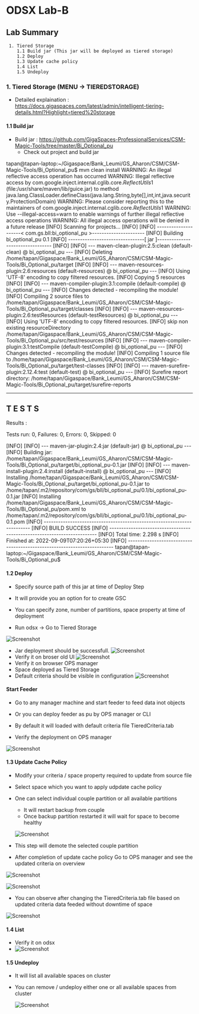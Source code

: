 # ODSX Lab-B

## Lab Summary
   
     1. Tiered Storage
        1.1 Build jar (This jar will be deployed as tiered storage)
        1.2 Deploy
        1.3 Update cache policy
        1.4 List
        1.5 Undeploy
        
### 1. Tiered Storage (MENU -> TIEREDSTORAGE)
    
   - Detailed explaination : https://docs.gigaspaces.com/latest/admin/intelligent-tiering-details.html?Highlight=tiered%20storage
    
#### 1.1 Build jar
    
- Build jar : https://github.com/GigaSpaces-ProfessionalServices/CSM-Magic-Tools/tree/master/Bi_Optional_pu  
  - Check out project and build jar

tapan@tapan-laptop:~/Gigaspace/Bank_Leumi/GS_Aharon/CSM/CSM-Magic-Tools/Bi_Optional_pu$ mvn clean install
WARNING: An illegal reflective access operation has occurred
WARNING: Illegal reflective access by com.google.inject.internal.cglib.core.$ReflectUtils$1 (file:/usr/share/maven/lib/guice.jar) to method java.lang.ClassLoader.defineClass(java.lang.String,byte[],int,int,java.security.ProtectionDomain)
WARNING: Please consider reporting this to the maintainers of com.google.inject.internal.cglib.core.$ReflectUtils$1
WARNING: Use --illegal-access=warn to enable warnings of further illegal reflective access operations
WARNING: All illegal access operations will be denied in a future release
[INFO] Scanning for projects...
[INFO] 
[INFO] ---------------------< com.gs.bll:bi_optional_pu >----------------------
[INFO] Building bi_optional_pu 0.1
[INFO] --------------------------------[ jar ]---------------------------------
[INFO] 
[INFO] --- maven-clean-plugin:2.5:clean (default-clean) @ bi_optional_pu ---
[INFO] Deleting /home/tapan/Gigaspace/Bank_Leumi/GS_Aharon/CSM/CSM-Magic-Tools/Bi_Optional_pu/target
[INFO] 
[INFO] --- maven-resources-plugin:2.6:resources (default-resources) @ bi_optional_pu ---
[INFO] Using 'UTF-8' encoding to copy filtered resources.
[INFO] Copying 5 resources
[INFO] 
[INFO] --- maven-compiler-plugin:3.1:compile (default-compile) @ bi_optional_pu ---
[INFO] Changes detected - recompiling the module!
[INFO] Compiling 2 source files to /home/tapan/Gigaspace/Bank_Leumi/GS_Aharon/CSM/CSM-Magic-Tools/Bi_Optional_pu/target/classes
[INFO] 
[INFO] --- maven-resources-plugin:2.6:testResources (default-testResources) @ bi_optional_pu ---
[INFO] Using 'UTF-8' encoding to copy filtered resources.
[INFO] skip non existing resourceDirectory /home/tapan/Gigaspace/Bank_Leumi/GS_Aharon/CSM/CSM-Magic-Tools/Bi_Optional_pu/src/test/resources
[INFO] 
[INFO] --- maven-compiler-plugin:3.1:testCompile (default-testCompile) @ bi_optional_pu ---
[INFO] Changes detected - recompiling the module!
[INFO] Compiling 1 source file to /home/tapan/Gigaspace/Bank_Leumi/GS_Aharon/CSM/CSM-Magic-Tools/Bi_Optional_pu/target/test-classes
[INFO] 
[INFO] --- maven-surefire-plugin:2.12.4:test (default-test) @ bi_optional_pu ---
[INFO] Surefire report directory: /home/tapan/Gigaspace/Bank_Leumi/GS_Aharon/CSM/CSM-Magic-Tools/Bi_Optional_pu/target/surefire-reports

-------------------------------------------------------
 T E S T S
-------------------------------------------------------

Results :

Tests run: 0, Failures: 0, Errors: 0, Skipped: 0

[INFO] 
[INFO] --- maven-jar-plugin:2.4:jar (default-jar) @ bi_optional_pu ---
[INFO] Building jar: /home/tapan/Gigaspace/Bank_Leumi/GS_Aharon/CSM/CSM-Magic-Tools/Bi_Optional_pu/target/bi_optional_pu-0.1.jar
[INFO] 
[INFO] --- maven-install-plugin:2.4:install (default-install) @ bi_optional_pu ---
[INFO] Installing /home/tapan/Gigaspace/Bank_Leumi/GS_Aharon/CSM/CSM-Magic-Tools/Bi_Optional_pu/target/bi_optional_pu-0.1.jar to /home/tapan/.m2/repository/com/gs/bll/bi_optional_pu/0.1/bi_optional_pu-0.1.jar
[INFO] Installing /home/tapan/Gigaspace/Bank_Leumi/GS_Aharon/CSM/CSM-Magic-Tools/Bi_Optional_pu/pom.xml to /home/tapan/.m2/repository/com/gs/bll/bi_optional_pu/0.1/bi_optional_pu-0.1.pom
[INFO] ------------------------------------------------------------------------
[INFO] BUILD SUCCESS
[INFO] ------------------------------------------------------------------------
[INFO] Total time:  2.298 s
[INFO] Finished at: 2022-09-09T07:20:26+05:30
[INFO] ------------------------------------------------------------------------
tapan@tapan-laptop:~/Gigaspace/Bank_Leumi/GS_Aharon/CSM/CSM-Magic-Tools/Bi_Optional_pu$    

#### 1.2 Deploy
  - Specify source path of this jar at time of Deploy Step
  - It will provide you an option for to create GSC
  - You can specify zone, number of partitions, space property at time of deployment

 - Run odsx -> Go to Tiered Storage
 
 ![Screenshot](./pictures/odsx_sox_tieredstorage_install_1.png)
 - Jar deployment should be successfull. 
 ![Screenshot](./pictures/odsx_sox_tieredstorage_install_2.png)
 - Verify it on broser old UI
 ![Screenshot](./pictures/odsx_sox_tieredstorage_install_3.png)
 - Verify it on browser OPS manager
 - Space deployed as Tiered Storage
 - Default criteria should be visible in configuration
 ![Screenshot](./pictures/odsx_sox_tieredstorage_install_4.png) 

#### Start Feeder
 - Go to any manager machine and start feeder to feed data inot objects
 - Or you can deploy feeder as pu by OPS manager or CLI
 
 - By default it will loaded with default criteria file TieredCriteria.tab
 - Verify the deployment on OPS manager
 
  ![Screenshot](./pictures/odsx_sox_tieredstorage_feeder.png)  
 
 #### 1.3 Update Cache Policy
 
  - Modify your criteria / space property required to update from source file
  - Select space which you want to apply udpdate cache policy
  - One can select individual couple partition or all available partitions
    - It will restart backup from couple 
    - Once backup partition restarted it will wait for space to become healthy
 
     ![Screenshot](./pictures/odsx_sox_tieredstorage_criteria_updated.png)
     
     
 
  - This step will demote the selected couple partition
  - After completion of update cache policy Go to OPS manager and see the updated criteria on overview
     
   ![Screenshot](./pictures/odsx_sox_tieredstorage_updatepolicy.png)
   
   ![Screenshot](./pictures/odsx_sox_tieredstorage_updatepolicy_comp.png)
 
   - You can observe after changing the TieredCriteria.tab file based on updated criteria data feeded without downtime of space
 
   ![Screenshot](./pictures/odsx_sox_tieredstorage_updatepolicy_ui.png)
 
 #### 1.4 List
   - Verify it on odsx
   - ![Screenshot](./pictures/odsx_sox_tieredstorage_list.png)
  
 
 #### 1.5 Undeploy
 
 - It will list all available spaces on cluster
 - You can remove / undeploy either one or all available spaces from cluster 
 
     ![Screenshot](./pictures/odsx_sox_tieredstorage_undeploy.png)
 
